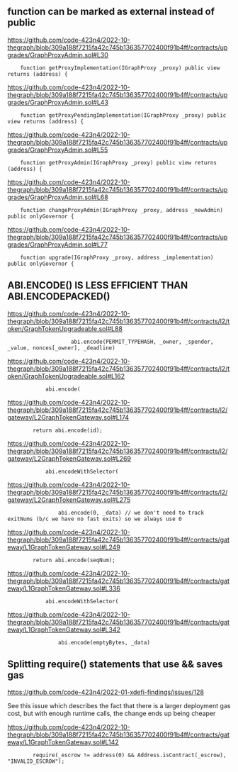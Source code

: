 ## function can be marked as external instead of public


https://github.com/code-423n4/2022-10-thegraph/blob/309a188f7215fa42c745b136357702400f91b4ff/contracts/upgrades/GraphProxyAdmin.sol#L30


```solidity
    function getProxyImplementation(IGraphProxy _proxy) public view returns (address) {
```
            

https://github.com/code-423n4/2022-10-thegraph/blob/309a188f7215fa42c745b136357702400f91b4ff/contracts/upgrades/GraphProxyAdmin.sol#L43


```solidity
    function getProxyPendingImplementation(IGraphProxy _proxy) public view returns (address) {
```
            

https://github.com/code-423n4/2022-10-thegraph/blob/309a188f7215fa42c745b136357702400f91b4ff/contracts/upgrades/GraphProxyAdmin.sol#L55


```solidity
    function getProxyAdmin(IGraphProxy _proxy) public view returns (address) {
```
            

https://github.com/code-423n4/2022-10-thegraph/blob/309a188f7215fa42c745b136357702400f91b4ff/contracts/upgrades/GraphProxyAdmin.sol#L68


```solidity
    function changeProxyAdmin(IGraphProxy _proxy, address _newAdmin) public onlyGovernor {
```
            

https://github.com/code-423n4/2022-10-thegraph/blob/309a188f7215fa42c745b136357702400f91b4ff/contracts/upgrades/GraphProxyAdmin.sol#L77


```solidity
    function upgrade(IGraphProxy _proxy, address _implementation) public onlyGovernor {
```
            

## ABI.ENCODE() IS LESS EFFICIENT THAN ABI.ENCODEPACKED()
   

https://github.com/code-423n4/2022-10-thegraph/blob/309a188f7215fa42c745b136357702400f91b4ff/contracts/l2/token/GraphTokenUpgradeable.sol#L88


```solidity
                    abi.encode(PERMIT_TYPEHASH, _owner, _spender, _value, nonces[_owner], _deadline)
```
            

https://github.com/code-423n4/2022-10-thegraph/blob/309a188f7215fa42c745b136357702400f91b4ff/contracts/l2/token/GraphTokenUpgradeable.sol#L162


```solidity
            abi.encode(
```
            

https://github.com/code-423n4/2022-10-thegraph/blob/309a188f7215fa42c745b136357702400f91b4ff/contracts/l2/gateway/L2GraphTokenGateway.sol#L174


```solidity
        return abi.encode(id);
```
            

https://github.com/code-423n4/2022-10-thegraph/blob/309a188f7215fa42c745b136357702400f91b4ff/contracts/l2/gateway/L2GraphTokenGateway.sol#L269


```solidity
            abi.encodeWithSelector(
```
            

https://github.com/code-423n4/2022-10-thegraph/blob/309a188f7215fa42c745b136357702400f91b4ff/contracts/l2/gateway/L2GraphTokenGateway.sol#L275


```solidity
                abi.encode(0, _data) // we don't need to track exitNums (b/c we have no fast exits) so we always use 0
```
            

https://github.com/code-423n4/2022-10-thegraph/blob/309a188f7215fa42c745b136357702400f91b4ff/contracts/gateway/L1GraphTokenGateway.sol#L249


```solidity
        return abi.encode(seqNum);
```
            

https://github.com/code-423n4/2022-10-thegraph/blob/309a188f7215fa42c745b136357702400f91b4ff/contracts/gateway/L1GraphTokenGateway.sol#L336


```solidity
            abi.encodeWithSelector(
```
            

https://github.com/code-423n4/2022-10-thegraph/blob/309a188f7215fa42c745b136357702400f91b4ff/contracts/gateway/L1GraphTokenGateway.sol#L342


```solidity
                abi.encode(emptyBytes, _data)
```
            

## Splitting require() statements that use && saves gas

https://github.com/code-423n4/2022-01-xdefi-findings/issues/128

See this issue which describes the fact 
that there is a larger deployment gas cost, 
but with enough runtime calls, the change ends up being cheaper


https://github.com/code-423n4/2022-10-thegraph/blob/309a188f7215fa42c745b136357702400f91b4ff/contracts/gateway/L1GraphTokenGateway.sol#L142


```solidity
        require(_escrow != address(0) && Address.isContract(_escrow), "INVALID_ESCROW");
```